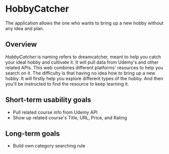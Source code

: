 # HobbyCatcher

The application allows the one who wants to bring up a new hobby without any idea and plan. 

## Overview

*HobbyCatcher* is naming refers to dreamcatcher, meant to help you catch your ideal hobby and cultivate it. 
It will pull data from Udemy's and other related APIs. This web combines different platforms' resources to help you search on it. The difficulty is that having no idea how to bring up a new hobby. It will firstly help you explore different types of the hobby. And then you'll be instructed to find the resource to keep learning it.

## Short-term usability goals
- Pull related course info from Udemy API
- Show up related course's Title, URL, Price, and Rating

## Long-term goals
- Build own category searching rule
